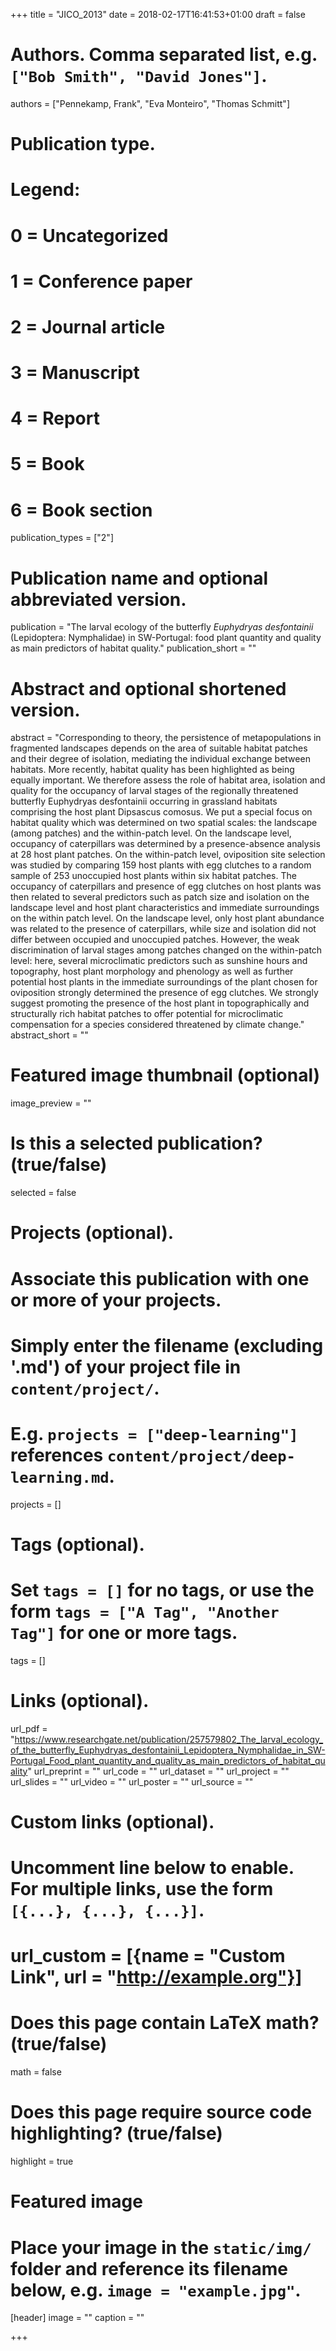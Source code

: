 +++
title = "JICO_2013"
date = 2018-02-17T16:41:53+01:00
draft = false

# Authors. Comma separated list, e.g. `["Bob Smith", "David Jones"]`.
authors = ["Pennekamp, Frank", "Eva Monteiro", "Thomas Schmitt"]

# Publication type.
# Legend:
# 0 = Uncategorized
# 1 = Conference paper
# 2 = Journal article
# 3 = Manuscript
# 4 = Report
# 5 = Book
# 6 = Book section
publication_types = ["2"]

# Publication name and optional abbreviated version.
publication = "The larval ecology of the butterfly _Euphydryas desfontainii_ (Lepidoptera: Nymphalidae) in SW-Portugal: food plant quantity and quality as main predictors of habitat quality."
publication_short = ""

# Abstract and optional shortened version.
abstract = "Corresponding to theory, the persistence of metapopulations in fragmented landscapes depends on the area of suitable habitat patches and their degree of isolation, mediating the individual exchange between habitats. More recently, habitat quality has been highlighted as being equally important. We therefore assess the role of habitat area, isolation and quality for the occupancy of larval stages of the regionally threatened butterfly Euphydryas desfontainii occurring in grassland habitats comprising the host plant Dipsascus comosus. We put a special focus on habitat quality which was determined on two spatial scales: the landscape (among patches) and the within-patch level. On the landscape level, occupancy of caterpillars was determined by a presence-absence analysis at 28 host plant patches. On the within-patch level, oviposition site selection was studied by comparing 159 host plants with egg clutches to a random sample of 253 unoccupied host plants within six habitat patches. The occupancy of caterpillars and presence of egg clutches on host plants was then related to several predictors such as patch size and isolation on the landscape level and host plant characteristics and immediate surroundings on the within patch level. On the landscape level, only host plant abundance was related to the presence of caterpillars, while size and isolation did not differ between occupied and unoccupied patches. However, the weak discrimination of larval stages among patches changed on the within-patch level: here, several microclimatic predictors such as sunshine hours and topography, host plant morphology and phenology as well as further potential host plants in the immediate surroundings of the plant chosen for oviposition strongly determined the presence of egg clutches. We strongly suggest promoting the presence of the host plant in topographically and structurally rich habitat patches to offer potential for microclimatic compensation for a species considered threatened by climate change."
abstract_short = ""

# Featured image thumbnail (optional)
image_preview = ""

# Is this a selected publication? (true/false)
selected = false

# Projects (optional).
#   Associate this publication with one or more of your projects.
#   Simply enter the filename (excluding '.md') of your project file in `content/project/`.
#   E.g. `projects = ["deep-learning"]` references `content/project/deep-learning.md`.
projects = []

# Tags (optional).
#   Set `tags = []` for no tags, or use the form `tags = ["A Tag", "Another Tag"]` for one or more tags.
tags = []

# Links (optional).
url_pdf = "https://www.researchgate.net/publication/257579802_The_larval_ecology_of_the_butterfly_Euphydryas_desfontainii_Lepidoptera_Nymphalidae_in_SW-Portugal_Food_plant_quantity_and_quality_as_main_predictors_of_habitat_quality"
url_preprint = ""
url_code = ""
url_dataset = ""
url_project = ""
url_slides = ""
url_video = ""
url_poster = ""
url_source = ""

# Custom links (optional).
#   Uncomment line below to enable. For multiple links, use the form `[{...}, {...}, {...}]`.
# url_custom = [{name = "Custom Link", url = "http://example.org"}]

# Does this page contain LaTeX math? (true/false)
math = false

# Does this page require source code highlighting? (true/false)
highlight = true

# Featured image
# Place your image in the `static/img/` folder and reference its filename below, e.g. `image = "example.jpg"`.
[header]
image = ""
caption = ""

+++
